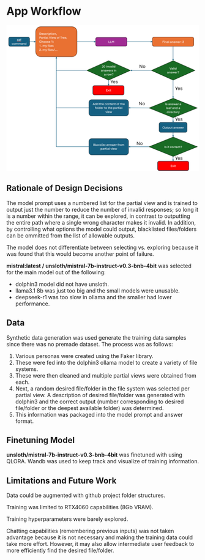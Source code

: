 # App Workflow
![App Workflow](./media/Flowchart.png)

## Rationale of Design Decisions
The model prompt uses a numbered list for the partial view and is trained to output just the number to reduce the number of invalid responses; so long it is a number within the range, it can be explored, in contrast to outputting the entire path where a single wrong character makes it invalid. In addition, by controlling what options the model could output, blacklisted files/folders can be ommitted from the list of allowable outputs.

The model does not differentiate between selecting vs. exploring because it was found that this would become another point of failure.

**mistral:latest / unsloth/mistral-7b-instruct-v0.3-bnb-4bit** was selected for the main model out of the following:
- dolphin3 model did not have unsloth.
- llama3.1 8b was just too big and the small models were unusable.
- deepseek-r1 was too slow in ollama and the smaller had lower performance.

## Data
Synthetic data generation was used generate the training data samples since there was no premade dataset. The process was as follows:
1. Various personas were created using the Faker library. 
2. These were fed into the dolphin3 ollama model to create a variety of file systems. 
3. These were then cleaned and multiple partial views were obtained from each.
4. Next, a random desired file/folder in the file system was selected per partial view. A description of desired file/folder was generated with dolphin3 and the correct output (number corresponding to desired file/folder or the deepest available folder) was determined.
5. This information was packaged into the model prompt and answer format.

## Finetuning Model
**unsloth/mistral-7b-instruct-v0.3-bnb-4bit** was finetuned with using QLORA. Wandb was used to keep track and visualize of training information. 

## Limitations and Future Work

Data could be augmented with github project folder structures.

Training was limited to RTX4060 capabilities (8Gb VRAM). 

Training hyperparameters were barely explored.

Chatting capabilities (remembering previous inputs) was not taken advantage because it is not necessary and making the training data could take more effort. However, it may also allow intermediate user feedback to more efficiently find the desired file/folder.  




